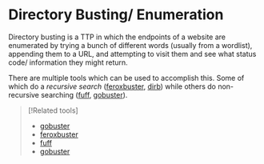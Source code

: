 
# Directory Busting/ Enumeration
Directory busting is a TTP in which the endpoints of a website are enumerated by trying a bunch of different words (usually from a wordlist), appending them to a URL, and attempting to visit them and see what status code/ information they might return.

There are multiple tools which can be used to accomplish this. Some of which do a *recursive search* ([feroxbuster](cybersecurity/tools/scanning-enumeration/feroxbuster.md), [dirb](/cybersecurity/tools/scanning-enumeration/dirb.md)) while others do non-recursive searching ([fuff](/cybersecurity/tools/scanning-enumeration/fuff.md), [gobuster](cybersecurity/tools/scanning-enumeration/gobuster.md)).

> [!Related tools]
> - [gobuster](/cybersecurity/tools/scanning-enumeration/gobuster.md)
> - [feroxbuster](/cybersecurity/tools/scanning-enumeration/feroxbuster.md)
> - [fuff](cybersecurity/tools/scanning-enumeration/fuff.md)
> - [gobuster](cybersecurity/tools/scanning-enumeration/gobuster.md)

